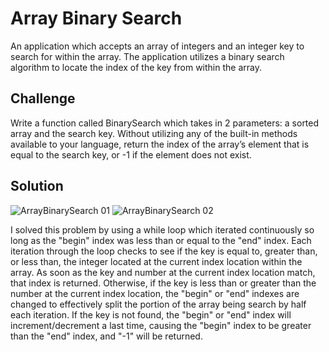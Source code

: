 # Array Binary Search
An application which accepts an array of integers and an integer key to search for within the array.
The application utilizes a binary search algorithm to locate the index of the key from within the array.

## Challenge

Write a function called BinarySearch which takes in 2 parameters: a sorted array and the search key.
Without utilizing any of the built-in methods available to your language, return the index of the array’s element that is equal to the search key, or -1 if the element does not exist.

## Solution
![ArrayBinarySearch 01](../assets/array-binary-search-images/array-binary-search-01.jpg)
![ArrayBinarySearch 02](../assets/array-binary-search-images/array-binary-search-02.jpg)

I solved this problem by using a while loop which iterated continuously so long as the "begin" index was less than or equal to the "end" index.
Each iteration through the loop checks to see if the key is equal to, greater than, or less than, the integer located at the current index
location within the array. As soon as the key and number at the current index location match, that index is returned. Otherwise, if the
key is less than or greater than the number at the current index location, the "begin" or "end" indexes are changed to effectively
split the portion of the array being search by half each iteration. If the key is not found, the "begin" or "end" index will
increment/decrement a last time, causing the "begin" index to be greater than the "end" index, and "-1" will be returned.
